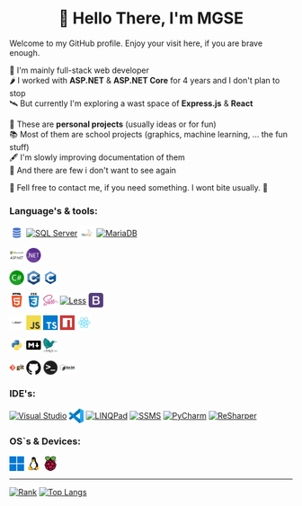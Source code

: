 <h1 align="center"> 🖖 Hello There, I'm MGSE </h1>

Welcome to my GitHub profile. Enjoy your visit here, if you are brave enough.

🎯 I'm mainly full-stack web developer<br/>
🌶 I worked with **ASP.NET** & **ASP.NET Core** for 4 years and I don't plan to stop<br/>
🛰 But currently I'm exploring a wast space of **Express.js** & **React**<br/>

🥋 These are **personal projects** (usually ideas or for fun)<br/>
📚 Most of them are school projects (graphics, machine learning, ... the fun stuff)<br/>
🖋 I'm slowly improving documentation of them<br/>
🥊 And there are few i don't want to see again<br/>

📧 Fell free to contact me, if you need something. I wont bite usually. 🙂

### Language's & tools:

<a href="#" title="SQL"><img align="center" alt="SQL" width="26px" src="https://raw.githubusercontent.com/github/explore/80688e429a7d4ef2fca1e82350fe8e3517d3494d/topics/sql/sql.png" /></a>
<a href="#" title="SQL Server"><img align="center" alt="SQL Server" width="26px" src="https://w0.pngwave.com/png/803/588/microsoft-sql-server-database-server-computer-servers-microsoft-png-clip-art-thumbnail.png" /></a>
<a href="#" title="MySQL"><img align="center" alt="MySQL" width="26px" src="https://raw.githubusercontent.com/github/explore/80688e429a7d4ef2fca1e82350fe8e3517d3494d/topics/mysql/mysql.png" /></a>
<a href="#" title="MariaDB"><img align="center" alt="MariaDB" width="26px" src="https://d1q6f0aelx0por.cloudfront.net/product-logos/library-mariadb-logo.png" /></a>

<a href="#" title="ASP.NET & ASP.NET Core ✔️"><img align="center" alt="ASP.NET" width="26px" src="https://raw.githubusercontent.com/github/explore/80688e429a7d4ef2fca1e82350fe8e3517d3494d/topics/aspnet/aspnet.png" /></a>
<a href="#" title=".NET & .NET Core ✔️"><img align="center" alt=".NET" width="26px" src="https://raw.githubusercontent.com/github/explore/93d8a67084f94b2a444e510199a6e7622e5b09a3/topics/dotnet/dotnet.png" /></a>

<a href="#" title="C# ❤️"><img align="center" alt="C#" width="26px" src="https://raw.githubusercontent.com/github/explore/80688e429a7d4ef2fca1e82350fe8e3517d3494d/topics/csharp/csharp.png" /></a>
<a href="#" title="C++"><img align="center" alt="C++" width="26px" src="https://raw.githubusercontent.com/github/explore/80688e429a7d4ef2fca1e82350fe8e3517d3494d/topics/cpp/cpp.png" /></a>
<a href="#" title="C"><img align="center" alt="C" width="26px" src="https://raw.githubusercontent.com/github/explore/80688e429a7d4ef2fca1e82350fe8e3517d3494d/topics/c/c.png" /></a>

<a href="#" title="HTML"><img align="center" alt="HTML5" width="26px" src="https://raw.githubusercontent.com/github/explore/80688e429a7d4ef2fca1e82350fe8e3517d3494d/topics/html/html.png" /></a>
<a href="#" title="CSS"><img align="center" alt="CSS3" width="26px" src="https://raw.githubusercontent.com/github/explore/80688e429a7d4ef2fca1e82350fe8e3517d3494d/topics/css/css.png" /></a>
<a href="#" title="Sass"><img align="center" alt="Sass" width="26px" src="https://raw.githubusercontent.com/github/explore/80688e429a7d4ef2fca1e82350fe8e3517d3494d/topics/sass/sass.png" /></a>
<a href="#" title="Less"><img align="center" alt="Less" width="26px" src="http://lesscss.org/public/img/less_logo.png" /></a>
<a href="#" title="Bootstrap"><img align="center" alt="Bootstrap" width="26px" src="https://raw.githubusercontent.com/github/explore/80688e429a7d4ef2fca1e82350fe8e3517d3494d/topics/bootstrap/bootstrap.png" /></a>

<a href="#" title="jQuery"><img align="center" alt="jQuery" width="26px" src="https://raw.githubusercontent.com/github/explore/80688e429a7d4ef2fca1e82350fe8e3517d3494d/topics/jquery/jquery.png" /></a>
<a href="#" title="JavaScript"><img align="center" alt="JavaScript" width="26px" src="https://raw.githubusercontent.com/github/explore/80688e429a7d4ef2fca1e82350fe8e3517d3494d/topics/javascript/javascript.png" /></a>
<a href="#" title="TypeScript"><img align="center" alt="TS" width="26px" src="https://raw.githubusercontent.com/github/explore/80688e429a7d4ef2fca1e82350fe8e3517d3494d/topics/typescript/typescript.png" /></a>
<a href="#" title="npm"><img align="center" alt="npm" width="26px" src="https://raw.githubusercontent.com/github/explore/80688e429a7d4ef2fca1e82350fe8e3517d3494d/topics/npm/npm.png" /></a>
<a href="#" title="React"><img align="center" alt="React" width="26px" src="https://raw.githubusercontent.com/github/explore/80688e429a7d4ef2fca1e82350fe8e3517d3494d/topics/react/react.png" /></a>

<a href="#" title="Python"><img align="center" alt="Py" width="26px" src="https://raw.githubusercontent.com/github/explore/80688e429a7d4ef2fca1e82350fe8e3517d3494d/topics/python/python.png" /></a>
<a href="#" title="MD"><img align="center" alt="MD" width="26px" src="https://raw.githubusercontent.com/github/explore/80688e429a7d4ef2fca1e82350fe8e3517d3494d/topics/markdown/markdown.png" /></a>
<a href="#" title="LaTex"><img align="center" alt="LaTex" width="26px" src="https://raw.githubusercontent.com/github/explore/80688e429a7d4ef2fca1e82350fe8e3517d3494d/topics/latex/latex.png" /></a>

<a href="#" title="Git"><img align="center" alt="Git" width="26px" src="https://raw.githubusercontent.com/github/explore/80688e429a7d4ef2fca1e82350fe8e3517d3494d/topics/git/git.png" /></a>
<a href="#" title="GitHub"><img align="center" alt="GitHub" width="26px" src="https://raw.githubusercontent.com/github/explore/78df643247d429f6cc873026c0622819ad797942/topics/github/github.png" /></a>
<a href="#" title="CMD"><img align="center" alt="CMD" width="26px" src="https://raw.githubusercontent.com/github/explore/80688e429a7d4ef2fca1e82350fe8e3517d3494d/topics/terminal/terminal.png" /></a>
<a href="#" title="BASH"><img align="center" alt="BASH" width="26px" src="https://raw.githubusercontent.com/github/explore/80688e429a7d4ef2fca1e82350fe8e3517d3494d/topics/bash/bash.png" /></a>

### IDE's: 

<a href="#" title="Visual Studio"><img align="center" alt="Visual Studio" width="26px" src="https://visualstudio.microsoft.com/wp-content/uploads/2019/02/VSWinIcon_100x.png" /></a>
<a href="#" title="Visual Studio Code"><img align="center" alt="Visual Studio Code" width="26px" src="https://raw.githubusercontent.com/github/explore/80688e429a7d4ef2fca1e82350fe8e3517d3494d/topics/visual-studio-code/visual-studio-code.png" /></a>
<a href="#" title="LINQPad"><img align="center" alt="LINQPad" width="26px" src="https://www.linqpad.net/images/LINQPad.png" /></a>
<a href="#" title="SSMS"><img align="center" alt="SSMS" width="26px" src="https://www.freeiconspng.com/uploads/sql-server-icon-png-4.png" /></a>
<a href="#" title="PyCharm"><img align="center" alt="PyCharm" width="26px" src="https://banner2.cleanpng.com/20180508/qgq/kisspng-pycharm-integrated-development-environment-jetbrai-5af1dbdd8c9384.4990450515257999015758.jpg" /></a>
<a href="#" title="ReSharper"><img align="center" alt="ReSharper" width="26px" src="https://resources.jetbrains.com/storage/products/resharper/img/meta/resharper_logo_300x300.png" /></a>

### OS`s & Devices:

<a href="#" title="Windows"><img align="center" alt="Windows" width="26px" src="https://raw.githubusercontent.com/github/explore/80688e429a7d4ef2fca1e82350fe8e3517d3494d/topics/windows/windows.png" /></a>
<a href="#" title="Linux"><img align="center" alt="Linux" width="26px" src="https://raw.githubusercontent.com/github/explore/80688e429a7d4ef2fca1e82350fe8e3517d3494d/topics/linux/linux.png" /></a>
<a href="#" title="Rapsberry Pi"><img align="center" alt="R Pi" width="26px" src="https://raw.githubusercontent.com/github/explore/80688e429a7d4ef2fca1e82350fe8e3517d3494d/topics/raspberry-pi/raspberry-pi.png" /></a>

---

[![Rank](https://github-readme-stats.vercel.app/api?username=MGSE97&show_icons=true&count_private=true&include_all_commits=true&title_color=d59000&icon_color=d59000&text_color=c9d1d9&bg_color=0d1117&hide_border=true&custom_title=GitHub%20Stats%20%26%20Rank)](https://github.com/anuraghazra/github-readme-stats)
[![Top Langs](https://github-readme-stats.vercel.app/api/top-langs/?username=MGSE97&title_color=d59000&icon_color=d59000&text_color=c9d1d9&bg_color=0d1117&hide_border=true&card_width=280&layout=compact&langs_count=8)](https://github.com/anuraghazra/github-readme-stats)

